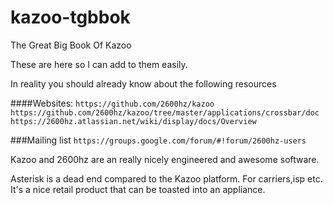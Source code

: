 kazoo-tgbbok
============

The Great Big Book Of Kazoo

These are here so I can add to them easily. 

In reality you should already know about the following resources

####Websites:
`https://github.com/2600hz/kazoo`
`https://github.com/2600hz/kazoo/tree/master/applications/crossbar/doc`
`https://2600hz.atlassian.net/wiki/display/docs/Overview`

###Mailing list
`https://groups.google.com/forum/#!forum/2600hz-users`

Kazoo and 2600hz are an really nicely engineered and awesome software.  

Asterisk is a dead end compared to the Kazoo platform.  For carriers,isp etc.  It's a nice retail product that can be toasted into an appliance.  
